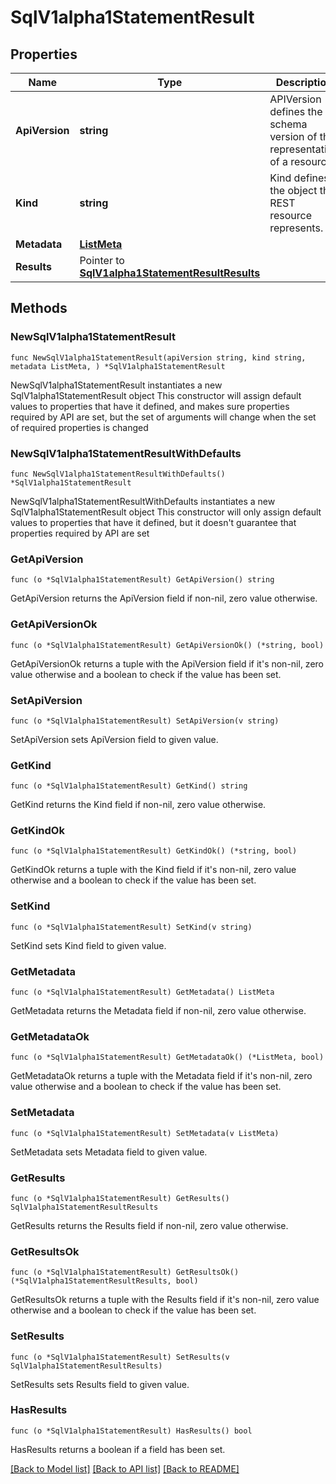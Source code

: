 # SqlV1alpha1StatementResult

## Properties

Name | Type | Description | Notes
------------ | ------------- | ------------- | -------------
**ApiVersion** | **string** | APIVersion defines the schema version of this representation of a resource. | 
**Kind** | **string** | Kind defines the object this REST resource represents. | 
**Metadata** | [**ListMeta**](ListMeta.md) |  | 
**Results** | Pointer to [**SqlV1alpha1StatementResultResults**](sql.v1alpha1.StatementResultResults.md) |  | [optional] 

## Methods

### NewSqlV1alpha1StatementResult

`func NewSqlV1alpha1StatementResult(apiVersion string, kind string, metadata ListMeta, ) *SqlV1alpha1StatementResult`

NewSqlV1alpha1StatementResult instantiates a new SqlV1alpha1StatementResult object
This constructor will assign default values to properties that have it defined,
and makes sure properties required by API are set, but the set of arguments
will change when the set of required properties is changed

### NewSqlV1alpha1StatementResultWithDefaults

`func NewSqlV1alpha1StatementResultWithDefaults() *SqlV1alpha1StatementResult`

NewSqlV1alpha1StatementResultWithDefaults instantiates a new SqlV1alpha1StatementResult object
This constructor will only assign default values to properties that have it defined,
but it doesn't guarantee that properties required by API are set

### GetApiVersion

`func (o *SqlV1alpha1StatementResult) GetApiVersion() string`

GetApiVersion returns the ApiVersion field if non-nil, zero value otherwise.

### GetApiVersionOk

`func (o *SqlV1alpha1StatementResult) GetApiVersionOk() (*string, bool)`

GetApiVersionOk returns a tuple with the ApiVersion field if it's non-nil, zero value otherwise
and a boolean to check if the value has been set.

### SetApiVersion

`func (o *SqlV1alpha1StatementResult) SetApiVersion(v string)`

SetApiVersion sets ApiVersion field to given value.


### GetKind

`func (o *SqlV1alpha1StatementResult) GetKind() string`

GetKind returns the Kind field if non-nil, zero value otherwise.

### GetKindOk

`func (o *SqlV1alpha1StatementResult) GetKindOk() (*string, bool)`

GetKindOk returns a tuple with the Kind field if it's non-nil, zero value otherwise
and a boolean to check if the value has been set.

### SetKind

`func (o *SqlV1alpha1StatementResult) SetKind(v string)`

SetKind sets Kind field to given value.


### GetMetadata

`func (o *SqlV1alpha1StatementResult) GetMetadata() ListMeta`

GetMetadata returns the Metadata field if non-nil, zero value otherwise.

### GetMetadataOk

`func (o *SqlV1alpha1StatementResult) GetMetadataOk() (*ListMeta, bool)`

GetMetadataOk returns a tuple with the Metadata field if it's non-nil, zero value otherwise
and a boolean to check if the value has been set.

### SetMetadata

`func (o *SqlV1alpha1StatementResult) SetMetadata(v ListMeta)`

SetMetadata sets Metadata field to given value.


### GetResults

`func (o *SqlV1alpha1StatementResult) GetResults() SqlV1alpha1StatementResultResults`

GetResults returns the Results field if non-nil, zero value otherwise.

### GetResultsOk

`func (o *SqlV1alpha1StatementResult) GetResultsOk() (*SqlV1alpha1StatementResultResults, bool)`

GetResultsOk returns a tuple with the Results field if it's non-nil, zero value otherwise
and a boolean to check if the value has been set.

### SetResults

`func (o *SqlV1alpha1StatementResult) SetResults(v SqlV1alpha1StatementResultResults)`

SetResults sets Results field to given value.

### HasResults

`func (o *SqlV1alpha1StatementResult) HasResults() bool`

HasResults returns a boolean if a field has been set.


[[Back to Model list]](../README.md#documentation-for-models) [[Back to API list]](../README.md#documentation-for-api-endpoints) [[Back to README]](../README.md)


